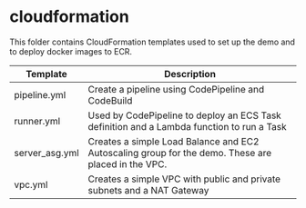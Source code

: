 # cloudformation
This folder contains CloudFormation templates used to set up the demo and to
deploy docker images to ECR.

| Template            | Description |
|---------------------|-------------|
| pipeline.yml        | Create a pipeline using CodePipeline and CodeBuild |
| runner.yml          | Used by CodePipeline to deploy an ECS Task definition and a Lambda function to run a Task |
| server_asg.yml      | Creates a simple Load Balance and EC2 Autoscaling group for the demo. These are placed in the VPC. |
| vpc.yml             | Creates a simple VPC with public and private subnets and a NAT Gateway |
